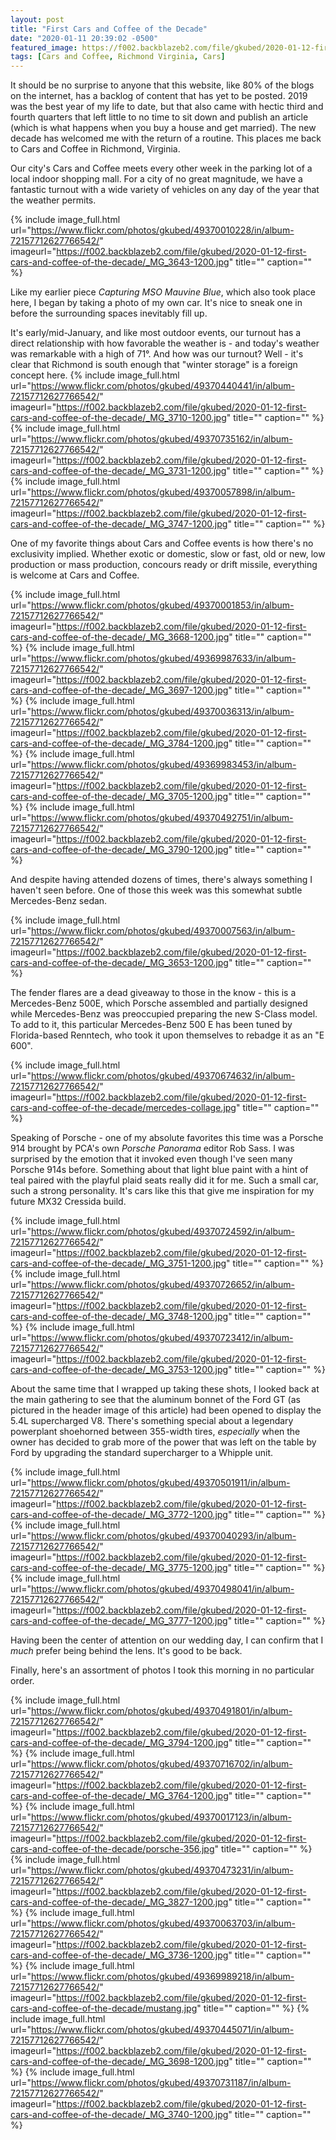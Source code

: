```yaml
---
layout: post
title: "First Cars and Coffee of the Decade"
date: "2020-01-11 20:39:02 -0500"
featured_image: https://f002.backblazeb2.com/file/gkubed/2020-01-12-first-cars-and-coffee-of-the-decade/ford-gt-cars-and-coffee-overlook.jpg
tags: [Cars and Coffee, Richmond Virginia, Cars]
---
```


It should be no surprise to anyone that this website, like 80% of the blogs on the internet, has a backlog of content that has yet to be posted. 2019 was the best year of my life to date, but that also came with hectic third and fourth quarters that left little to no time to sit down and publish an article (which is what happens when you buy a house and get married). The new decade has welcomed me with the return of a routine. This places me back to Cars and Coffee in Richmond, Virginia.

<!--more-->

Our city's Cars and Coffee meets every other week in the parking lot of a local indoor shopping mall. For a city of no great magnitude, we have a fantastic turnout with a wide variety of vehicles on any day of the year that the weather permits.

{% include image_full.html url="https://www.flickr.com/photos/gkubed/49370010228/in/album-72157712627766542/" imageurl="https://f002.backblazeb2.com/file/gkubed/2020-01-12-first-cars-and-coffee-of-the-decade/_MG_3643-1200.jpg" title="" caption="" %}

Like my earlier piece *Capturing MSO Mauvine Blue*, which also took place here, I began by taking a photo of my own car. It's nice to sneak one in before the surrounding spaces inevitably fill up.

It's early/mid-January, and like most outdoor events, our turnout has a direct relationship with how favorable the weather is - and today's weather was remarkable with a high of 71°. And how was our turnout? Well - it's clear that Richmond is south enough that "winter storage" is a foreign concept here.
{% include image_full.html url="https://www.flickr.com/photos/gkubed/49370440441/in/album-72157712627766542/" imageurl="https://f002.backblazeb2.com/file/gkubed/2020-01-12-first-cars-and-coffee-of-the-decade/_MG_3710-1200.jpg" title="" caption="" %}
{% include image_full.html url="https://www.flickr.com/photos/gkubed/49370735162/in/album-72157712627766542/" imageurl="https://f002.backblazeb2.com/file/gkubed/2020-01-12-first-cars-and-coffee-of-the-decade/_MG_3731-1200.jpg" title="" caption="" %}
{% include image_full.html url="https://www.flickr.com/photos/gkubed/49370057898/in/album-72157712627766542/" imageurl="https://f002.backblazeb2.com/file/gkubed/2020-01-12-first-cars-and-coffee-of-the-decade/_MG_3747-1200.jpg" title="" caption="" %}

One of my favorite things about Cars and Coffee events is how there's no exclusivity implied. Whether exotic or domestic, slow or fast, old or new, low production or mass production, concours ready or drift missile, everything is welcome at Cars and Coffee.

{% include image_full.html url="https://www.flickr.com/photos/gkubed/49370001853/in/album-72157712627766542/" imageurl="https://f002.backblazeb2.com/file/gkubed/2020-01-12-first-cars-and-coffee-of-the-decade/_MG_3668-1200.jpg" title="" caption="" %}
{% include image_full.html url="https://www.flickr.com/photos/gkubed/49369987633/in/album-72157712627766542/" imageurl="https://f002.backblazeb2.com/file/gkubed/2020-01-12-first-cars-and-coffee-of-the-decade/_MG_3697-1200.jpg" title="" caption="" %}
{% include image_full.html url="https://www.flickr.com/photos/gkubed/49370036313/in/album-72157712627766542/" imageurl="https://f002.backblazeb2.com/file/gkubed/2020-01-12-first-cars-and-coffee-of-the-decade/_MG_3784-1200.jpg" title="" caption="" %}
{% include image_full.html url="https://www.flickr.com/photos/gkubed/49369983453/in/album-72157712627766542/" imageurl="https://f002.backblazeb2.com/file/gkubed/2020-01-12-first-cars-and-coffee-of-the-decade/_MG_3705-1200.jpg" title="" caption="" %}
{% include image_full.html url="https://www.flickr.com/photos/gkubed/49370492751/in/album-72157712627766542/" imageurl="https://f002.backblazeb2.com/file/gkubed/2020-01-12-first-cars-and-coffee-of-the-decade/_MG_3790-1200.jpg" title="" caption="" %}

And despite having attended dozens of times, there's always something I haven't seen before. One of those this week was this somewhat subtle Mercedes-Benz sedan.

{% include image_full.html url="https://www.flickr.com/photos/gkubed/49370007563/in/album-72157712627766542/" imageurl="https://f002.backblazeb2.com/file/gkubed/2020-01-12-first-cars-and-coffee-of-the-decade/_MG_3653-1200.jpg" title="" caption="" %}

The fender flares are a dead giveaway to those in the know - this is a Mercedes-Benz 500E, which Porsche assembled and partially designed while Mercedes-Benz was preoccupied preparing the new S-Class model. To add to it, this particular Mercedes-Benz 500 E has been tuned by Florida-based Renntech, who took it upon themselves to rebadge it as an "E 600".

{% include image_full.html url="https://www.flickr.com/photos/gkubed/49370674632/in/album-72157712627766542/" imageurl="https://f002.backblazeb2.com/file/gkubed/2020-01-12-first-cars-and-coffee-of-the-decade/mercedes-collage.jpg" title="" caption="" %}

Speaking of Porsche - one of my absolute favorites this time was a Porsche 914 brought by PCA's own *Porsche Panorama* editor Rob Sass. I was surprised by the emotion that it invoked even though I've seen many Porsche 914s before. Something about that light blue paint with a hint of teal paired with the playful plaid seats really did it for me. Such a small car, such a strong personality. It's cars like this that give me inspiration for my future MX32 Cressida build.

{% include image_full.html url="https://www.flickr.com/photos/gkubed/49370724592/in/album-72157712627766542/" imageurl="https://f002.backblazeb2.com/file/gkubed/2020-01-12-first-cars-and-coffee-of-the-decade/_MG_3751-1200.jpg" title="" caption="" %}
{% include image_full.html url="https://www.flickr.com/photos/gkubed/49370726652/in/album-72157712627766542/" imageurl="https://f002.backblazeb2.com/file/gkubed/2020-01-12-first-cars-and-coffee-of-the-decade/_MG_3748-1200.jpg" title="" caption="" %}
{% include image_full.html url="https://www.flickr.com/photos/gkubed/49370723412/in/album-72157712627766542/" imageurl="https://f002.backblazeb2.com/file/gkubed/2020-01-12-first-cars-and-coffee-of-the-decade/_MG_3753-1200.jpg" title="" caption="" %}

About the same time that I wrapped up taking these shots, I looked back at the main gathering to see that the aluminum bonnet of the Ford GT (as pictured in the header image of this article) had been opened to display the 5.4L supercharged V8. There's something special about a legendary powerplant shoehorned between 355-width tires, *especially* when the owner has decided to grab more of the power that was left on the table by Ford by upgrading the standard supercharger to a Whipple unit.

{% include image_full.html url="https://www.flickr.com/photos/gkubed/49370501911/in/album-72157712627766542/" imageurl="https://f002.backblazeb2.com/file/gkubed/2020-01-12-first-cars-and-coffee-of-the-decade/_MG_3772-1200.jpg" title="" caption="" %}
{% include image_full.html url="https://www.flickr.com/photos/gkubed/49370040293/in/album-72157712627766542/" imageurl="https://f002.backblazeb2.com/file/gkubed/2020-01-12-first-cars-and-coffee-of-the-decade/_MG_3775-1200.jpg" title="" caption="" %}
{% include image_full.html url="https://www.flickr.com/photos/gkubed/49370498041/in/album-72157712627766542/" imageurl="https://f002.backblazeb2.com/file/gkubed/2020-01-12-first-cars-and-coffee-of-the-decade/_MG_3777-1200.jpg" title="" caption="" %}

Having been the center of attention on our wedding day, I can confirm that I *much* prefer being behind the lens. It's good to be back.

Finally, here's an assortment of photos I took this morning in no particular order.

{% include image_full.html url="https://www.flickr.com/photos/gkubed/49370491801/in/album-72157712627766542/" imageurl="https://f002.backblazeb2.com/file/gkubed/2020-01-12-first-cars-and-coffee-of-the-decade/_MG_3794-1200.jpg" title="" caption="" %}
{% include image_full.html url="https://www.flickr.com/photos/gkubed/49370716702/in/album-72157712627766542/" imageurl="https://f002.backblazeb2.com/file/gkubed/2020-01-12-first-cars-and-coffee-of-the-decade/_MG_3764-1200.jpg" title="" caption="" %}
{% include image_full.html url="https://www.flickr.com/photos/gkubed/49370017123/in/album-72157712627766542/" imageurl="https://f002.backblazeb2.com/file/gkubed/2020-01-12-first-cars-and-coffee-of-the-decade/porsche-356.jpg" title="" caption="" %}
{% include image_full.html url="https://www.flickr.com/photos/gkubed/49370473231/in/album-72157712627766542/" imageurl="https://f002.backblazeb2.com/file/gkubed/2020-01-12-first-cars-and-coffee-of-the-decade/_MG_3827-1200.jpg" title="" caption="" %}
{% include image_full.html url="https://www.flickr.com/photos/gkubed/49370063703/in/album-72157712627766542/" imageurl="https://f002.backblazeb2.com/file/gkubed/2020-01-12-first-cars-and-coffee-of-the-decade/_MG_3736-1200.jpg" title="" caption="" %}
{% include image_full.html url="https://www.flickr.com/photos/gkubed/49369989218/in/album-72157712627766542/" imageurl="https://f002.backblazeb2.com/file/gkubed/2020-01-12-first-cars-and-coffee-of-the-decade/mustang.jpg" title="" caption="" %}
{% include image_full.html url="https://www.flickr.com/photos/gkubed/49370445071/in/album-72157712627766542/" imageurl="https://f002.backblazeb2.com/file/gkubed/2020-01-12-first-cars-and-coffee-of-the-decade/_MG_3698-1200.jpg" title="" caption="" %}
{% include image_full.html url="https://www.flickr.com/photos/gkubed/49370731187/in/album-72157712627766542/" imageurl="https://f002.backblazeb2.com/file/gkubed/2020-01-12-first-cars-and-coffee-of-the-decade/_MG_3740-1200.jpg" title="" caption="" %}
